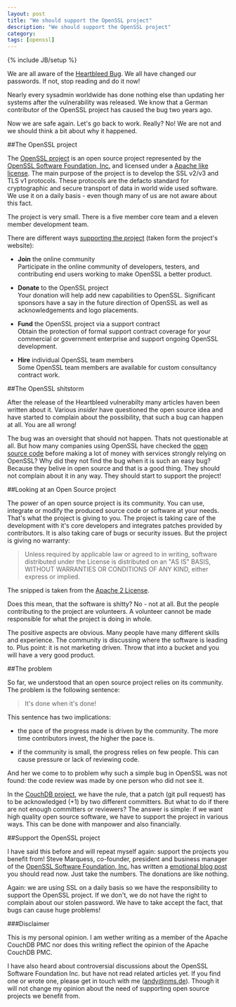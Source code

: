 ```yaml
---
layout: post
title: "We should support the OpenSSL project"
description: "We should support the OpenSSL project"
category: 
tags: [openssl]
---
```

{% include JB/setup %}

We are all aware of the [Heartbleed Bug](http://heartbleed.com/). We all have changed our passwords. If not, stop reading and do it now!

Nearly every sysadmin worldwide has done nothing else than updating her systems after the vulnerability was released. We know that a German contributor of the OpenSSL project has caused the bug two years ago. 

Now we are safe again. Let's go back to work. Really? No! We are not and we should think a bit about why it happened.

##The OpenSSL project

The [OpenSSL project]() is an open source project represented by the [OpenSSL Software Foundation, Inc.](http://opensslfoundation.com/) and licensed under a [Apache like license](http://www.openssl.org/source/license.html). The main purpose of the project is to develop the SSL v2/v3 and TLS v1 protocols. These protocols are the defacto standard for cryptographic and secure transport of data in world wide used software. We use it on a daily basis - even though many of us are not aware about this fact.

The project is very small. There is a five member core team and a eleven member development team. 

There are different ways [supporting the project](http://www.openssl.org/support/) (taken form the project's website):

* __Join__ the online community  
Participate in the online community of developers, testers, and contributing end users working to make OpenSSL a better product.

* __Donate__ to the OpenSSL project  
Your donation will help add new capabilities to OpenSSL. Significant sponsors have a say in the future direction of OpenSSL as well as acknowledgements and logo placements.

* __Fund__ the OpenSSL project via a support contract  
Obtain the protection of formal support contract coverage for your commercial or government enterprise and support ongoing OpenSSL development.

* __Hire__ individual OpenSSL team members  
Some OpenSSL team members are available for custom consultancy contract work. 

##The OpenSSL shitstorm

After the release of the Heartbleed vulnerabilty many articles haven been written about it. Various _insider_ have questioned the open source idea and have started to complain about the possibility, that such a bug can happen at all. You are all wrong!

The bug was an oversight that should not happen. Thats not questionable at all. But how many companies using OpenSSL have checked the [open source code](http://www.openssl.org/source/) before making a lot of money with services strongly relying on OpenSSL? Why did they not find the bug when it is such an easy bug? Because they belive in open source and that is a good thing. They should not complain about it in any way. They should start to support the project!

##Looking at an Open Source project

The power of an open source project is its community. You can use, integrate or modify the produced source code or software at your needs. That's what the project is giving to you. The project is taking care of the development with it's core developers and integrates patches provided by contributors. It is also taking care of bugs or security issues. But the project is giving no warranty:

> Unless required by applicable law or agreed to in writing, software
> distributed under the License is distributed on an "AS IS" BASIS,
> WITHOUT WARRANTIES OR CONDITIONS OF ANY KIND, either express or implied.

The snipped is taken from the [Apache 2 License](http://www.apache.org/licenses/LICENSE-2.0).

Does this mean, that the software is shitty? No - not at all. But the people contributing to the project are volunteers. A volunteer cannot be made responsible for what the project is doing in whole. 

The positive aspects are obvious. Many people have many different skills and experience. The community is discussing where the software is leading to. Plus point: it is not marketing driven. Throw that into a bucket and you will have a very good product.

##The problem

So far, we understood that an open source project relies on its community. The problem is the following sentence:

> It's done when it's done!

This sentence has two implications:

* the pace of the progress made is driven by the community. The more time contributors invest, the higher the pace is. 

* if the community is small, the progress relies on few people. This can cause pressure or lack of reviewing code.

And her we come to to problem why such a simple bug in OpenSSL was not found: the code review was made by one person who did not see it. 

In the [CouchDB project](http://couchdb.apache.org), we have the rule, that a patch (git pull request) has to be acknowledged (+1) by two different committers. But what to do if there are not enough committers or reviewers? The answer is simple: if we want high quality open source software, we have to support the project in various ways. This can be done with manpower and also financially.

##Support the OpenSSL project

I have said this before and will repeat myself again: support the projects you benefit from! Steve Marquess, co-founder, president and business manager of the [OpenSSL Software Foundation, Inc.](http://opensslfoundation.com/who.html) has written a [emotional blog post](http://veridicalsystems.com/blog/of-money-responsibility-and-pride/) you should read now. Just take the numbers. The donations are like nothing. 

Again: we are using SSL on a daily basis so we have the responsibility to support the OpenSSL project. If we don't, we do not have the right to complain about our stolen password. We have to take accept the fact, that bugs can cause huge problems!

###Disclaimer

This is my personal opinion. I am wether writing as a member of the Apache CouchDB PMC nor does this writing reflect the opinion of the Apache CouchDB PMC.

I have also heard about controversial discussions about the OpenSSL Software Foundation Inc. but have not read related articles yet. If you find one or wrote one, please get in touch with me (andy@nms.de). Though it will not change my opinion about the need of supporting open source projects we benefit from.



